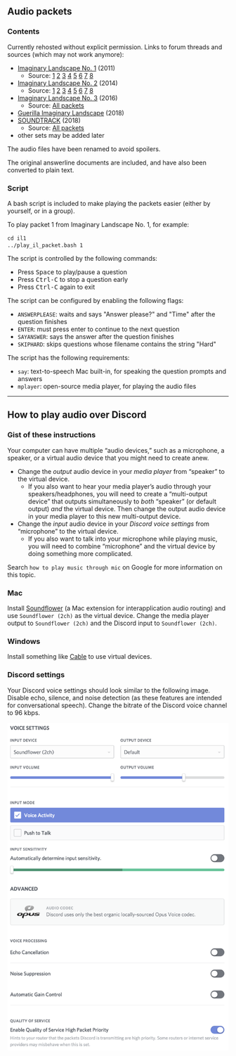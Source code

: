 ## Audio packets

### Contents

Currently rehosted without explicit permission. Links to forum threads and sources (which may not work anymore):

* [Imaginary Landscape No. 1](http://hsquizbowl.org/forums/viewtopic.php?f=21&t=11623&p=219113#p219113) (2011)
  * Source:
[1](https://app.box.com/s/cjz4h8mtmpexg54hwp47)
[2](https://app.box.com/s/rkog5lzgv5z08h3rz9edjtslame5sna5)
[3](https://app.box.com/s/dvim5i3jw47pca15nmh6)
[4](https://app.box.com/s/qgvoru61whvqn8owjn04)
[5](https://app.box.com/s/4w8styo3zcegiipadwwn)
[6](https://app.box.com/s/uxxq16t3nayudhlcv8p1)
[7](https://app.box.com/s/p0p6fjvhrxxq0xcobate)
[8](https://app.box.com/s/lus2brcnvbszm6gi5b27)
* [Imaginary Landscape No. 2](http://hsquizbowl.org/forums/viewtopic.php?f=21&t=16234&p=289863#p289863) (2014)
  * Source:
[1](https://app.box.com/s/9cjrh6f96um752scc4vk)
[2](https://app.box.com/s/apg3kusvq0iiqfvcwfj9)
[3](https://app.box.com/s/l66tytwjmejq7pzi1ukj)
[4](https://app.box.com/s/2w2ztx8ze9x6jvu5u67f)
[5](https://app.box.com/s/hcy6za2tiooehv5ymdm2)
[6](https://app.box.com/s/souowe39meed1nzn2evs)
[7](https://app.box.com/s/41werd8fdlvbqrgxzyn0)
[8](https://app.box.com/s/wuhmam1jr4ayu8mkjq1g)
* [Imaginary Landscape No. 3](http://hsquizbowl.org/forums/viewtopic.php?f=21&t=18117&p=318076#p318076) (2016)
  * Source: [All packets](https://app.box.com/s/2bjv3rmjdabi4a5whdh3g4zwmzlmvxub)
* [Guerilla Imaginary Landscape](http://hsquizbowl.org/forums/viewtopic.php?f=8&t=21409) (2018)
* [SOUNDTRACK](http://hsquizbowl.org/forums/viewtopic.php?f=19&t=20359) (2018)
  * Source: [All packets](http://trash.quizbowlpackets.com/2176/)
* other sets may be added later

The audio files have been renamed to avoid spoilers.

The original answerline documents are included, and have also been converted to plain text.

### Script

A bash script is included to make playing the packets easier (either by yourself, or in a group).

To play packet 1 from Imaginary Landscape No. 1, for example:

```
cd il1
../play_il_packet.bash 1
```

The script is controlled by the following commands:

* Press <kbd>Space</kbd> to play/pause a question
* Press <kbd>Ctrl-C</kbd> to stop a question early
* Press <kbd>Ctrl-C</kbd> again to exit

The script can be configured by enabling the following flags:

* `ANSWERPLEASE`: waits and says "Answer please?" and "Time" after the question finishes
* `ENTER`: must press enter to continue to the next question
* `SAYANSWER`: says the answer after the question finishes
* `SKIPHARD`: skips questions whose filename contains the string "Hard"

The script has the following requirements:

* `say`: text-to-speech Mac built-in, for speaking the question prompts and answers
* `mplayer`: open-source media player, for playing the audio files

---

## How to play audio over Discord

### Gist of these instructions

Your computer can have multiple “audio devices,” such as a microphone, a speaker, or a virtual audio device that you might need to create anew.

* Change the _output_ audio device in your _media player_ from “speaker” to the virtual device.
  * If you also want to hear your media player’s audio through your speakers/headphones, you will need to create a “multi-output device” that outputs simultaneously to _both_ “speaker” (or default output) _and_ the virtual device. Then change the output audio device in your media player to this new multi-output device.
* Change the _input_ audio device in your _Discord voice settings_ from “microphone” to the virtual device.
  * If you also want to talk into your microphone while playing music, you will need to combine “microphone” and the virtual device by doing something more complicated.

Search `how to play music through mic` on Google for more information on this topic.

### Mac

Install [Soundflower](https://rogueamoeba.com/freebies/soundflower/) (a Mac extension for interapplication audio routing) and use `Soundflower (2ch)` as the virtual device. Change the media player output to `Soundflower (2ch)` and the Discord input to `Soundflower (2ch)`.

### Windows

Install something like [Cable](https://www.vb-audio.com/Cable/) to use virtual devices.

### Discord settings

Your Discord voice settings should look similar to the following image. Disable echo, silence, and noise detection (as these features are intended for conversational speech). Change the bitrate of the Discord voice channel to 96 kbps.

<img src="discord-settings.png" width="614" />
